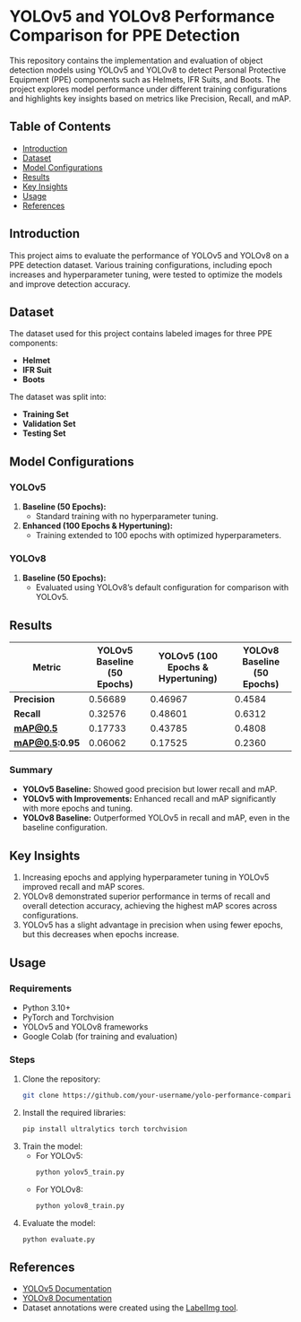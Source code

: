 # YOLOv5 and YOLOv8 Performance Comparison for PPE Detection

This repository contains the implementation and evaluation of object detection models using YOLOv5 and YOLOv8 to detect Personal Protective Equipment (PPE) components such as Helmets, IFR Suits, and Boots. The project explores model performance under different training configurations and highlights key insights based on metrics like Precision, Recall, and mAP.

## Table of Contents

- [Introduction](#introduction)
- [Dataset](#dataset)
- [Model Configurations](#model-configurations)
- [Results](#results)
- [Key Insights](#key-insights)
- [Usage](#usage)
- [References](#references)

## Introduction

This project aims to evaluate the performance of YOLOv5 and YOLOv8 on a PPE detection dataset. Various training configurations, including epoch increases and hyperparameter tuning, were tested to optimize the models and improve detection accuracy.

## Dataset

The dataset used for this project contains labeled images for three PPE components:
- **Helmet**
- **IFR Suit**
- **Boots**

The dataset was split into:
- **Training Set**
- **Validation Set**
- **Testing Set**

## Model Configurations

### YOLOv5
1. **Baseline (50 Epochs):**
   - Standard training with no hyperparameter tuning.
2. **Enhanced (100 Epochs & Hypertuning):**
   - Training extended to 100 epochs with optimized hyperparameters.

### YOLOv8
1. **Baseline (50 Epochs):**
   - Evaluated using YOLOv8’s default configuration for comparison with YOLOv5.

## Results

| Metric           | YOLOv5 Baseline (50 Epochs) | YOLOv5 (100 Epochs & Hypertuning) | YOLOv8 Baseline (50 Epochs) |
|-------------------|-----------------------------|------------------------------------|-----------------------------|
| **Precision**     | 0.56689                    | 0.46967                            | 0.4584                     |
| **Recall**        | 0.32576                    | 0.48601                            | 0.6312                     |
| **mAP@0.5**       | 0.17733                    | 0.43785                            | 0.4808                     |
| **mAP@0.5:0.95**  | 0.06062                    | 0.17525                            | 0.2360                     |

### Summary
- **YOLOv5 Baseline:** Showed good precision but lower recall and mAP.
- **YOLOv5 with Improvements:** Enhanced recall and mAP significantly with more epochs and tuning.
- **YOLOv8 Baseline:** Outperformed YOLOv5 in recall and mAP, even in the baseline configuration.

## Key Insights

1. Increasing epochs and applying hyperparameter tuning in YOLOv5 improved recall and mAP scores.
2. YOLOv8 demonstrated superior performance in terms of recall and overall detection accuracy, achieving the highest mAP scores across configurations.
3. YOLOv5 has a slight advantage in precision when using fewer epochs, but this decreases when epochs increase.

## Usage

### Requirements
- Python 3.10+
- PyTorch and Torchvision
- YOLOv5 and YOLOv8 frameworks
- Google Colab (for training and evaluation)

### Steps
1. Clone the repository:
   ```bash
   git clone https://github.com/your-username/yolo-performance-comparison.git
   ```
2. Install the required libraries:
   ```bash
   pip install ultralytics torch torchvision
   ```
3. Train the model:
   - For YOLOv5:
     ```python
     python yolov5_train.py
     ```
   - For YOLOv8:
     ```python
     python yolov8_train.py
     ```
4. Evaluate the model:
   ```python
   python evaluate.py
   ```

## References

- [YOLOv5 Documentation](https://github.com/ultralytics/yolov5)
- [YOLOv8 Documentation](https://github.com/ultralytics/ultralytics)
- Dataset annotations were created using the [LabelImg tool](https://github.com/tzutalin/labelImg).

